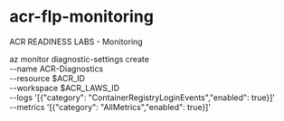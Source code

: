 # acr-flp-monitoring
ACR READINESS LABS - Monitoring


az monitor diagnostic-settings create  \
--name ACR-Diagnostics \
--resource $ACR_ID \
--workspace $ACR_LAWS_ID  \
--logs    '[{"category": "ContainerRegistryLoginEvents","enabled": true}]' \
--metrics '[{"category": "AllMetrics","enabled": true}]'
